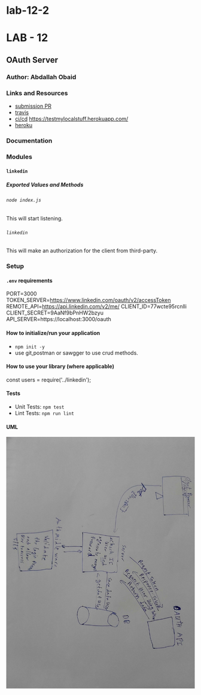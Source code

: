 # lab-12-2

# LAB - 12

<!-- ## Project: Project Name Here -->
## OAuth Server

### Author: Abdallah Obaid

### Links and Resources

* [submission PR](https://github.com/Abdallah-401-advanced-javascript/auth-server/pull/2)
* [travis](https://github.com/Abdallah-401-advanced-javascript/auth-server/pull/2/checks?check_run_id=752039499)
* [ci/cd](https://github.com/Abdallah-401-advanced-javascript/auth-server/pull/2/checks?check_run_id=752040894)
https://testmylocalstuff.herokuapp.com/
* [heroku](https://testmylocalstuff.herokuapp.com/)

### Documentation

### Modules
#### `linkedin` 
##### Exported Values and Methods

###### `node index.js `
This will start listening.
###### `linkedin`
This will make an authorization for the client from third-party.

### Setup

#### `.env` requirements 
PORT=3000
TOKEN_SERVER=https://www.linkedin.com/oauth/v2/accessToken
REMOTE_API=https://api.linkedin.com/v2/me/
CLIENT_ID=77wcte95rcnlli
CLIENT_SECRET=9AaNf9bPnHW2bzyu
API_SERVER=https://localhost:3000/oauth


#### How to initialize/run your application 

* `npm init -y`
*  use git,postman or sawgger to use crud methods.

#### How to use your library (where applicable)
<!-- * use const lib=require('lib') -->
const users = require('../linkedin');

#### Tests

* Unit Tests: `npm test`
* Lint Tests: `npm run lint`

<!-- Incomplete Tests: -->

#### UML

![UML Diagram](whiteboardclass12.jpg)
